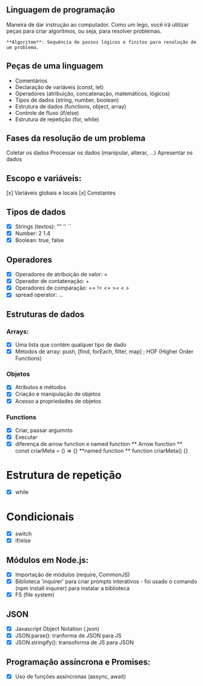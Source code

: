 ## Linguagem de programação

Maneira de dar instrução ao computador.
Como um lego, você irá utilizar peças para criar algoritmos, ou seja, para resolver problemas.

    **Algoritmo**: Sequência de passos lógicos e finitos para resolução de um problema.

## Peças de uma linguagem

- Comentários
- Declaração de variáveis (const, let)
- Operadores (atribuição, concatenação, matemáticos, lógicos)
- Tipos de dados (string, number, boolean)
- Estrutura de dados (functions, object, array)
- Controle de fluxo (if/else)
- Estrutura de repetição (for, while)

## Fases da resolução de um problema

Coletar os dados
Processar os dados (manipular, alterar, ...)
Apresentar os dados

## Escopo e variáveis:
[x] Variáveis globais e locais
[x] Constantes

## Tipos de dados

- [x] Strings (textos): "" '' ``
- [x] Number: 2 1.4
- [x] Boolean: true, false

## Operadores

- [x] Operadores de atribuição de valor: =
- [x] Operador de contatenação: +
- [x] Operadores de comparação: == != <= >= < >
- [x] spread operator: ...

## Estruturas de dados

### Arrays:

- [x] Uma lista que contém qualquer tipo de dado
- [x] Métodos de array: push, [find, forEach, filter, map] ; HOF (Higher Order Functions)

### Objetos

- [x] Atributos e métodos
- [x] Criação e manipulação de objetos
- [x] Acesso a propriedades de objetos

### Functions

- [x] Criar, passar argumnto
- [x] Executar
- [x] diferença de arrow function e named function
    ** Arrow function **
        const criarMeta = () => {}
    **named function **
        function criarMeta() {}

# Estrutura de repetição

- [x] while

# Condicionais

- [x] switch
- [x] if/else

## Módulos em Node.js:

- [x] Importação de módulos (require, CommonJS)
- [x] Biblioteca 'inquirer' para criar prompts interativos 
        - foi usado o comando (npm install inquirer) para instalar a biblioteca
- [x] FS (file system)

## JSON

- [x] Javascript Object Notation (.json)
- [x] JSON.parse(): tranforma de JSON para JS
- [x] JSON.stringify(): transoforma de JS para JSON

## Programação assíncrona e Promises:

- [x] Uso de funções assíncronas (assync, await)